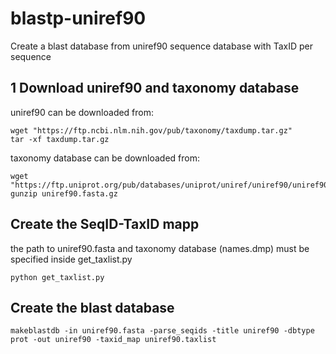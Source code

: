 # blastp-uniref90
Create a blast database from uniref90 sequence database with TaxID per sequence

## 1 Download uniref90 and taxonomy database
uniref90 can be downloaded from:
```console
wget "https://ftp.ncbi.nlm.nih.gov/pub/taxonomy/taxdump.tar.gz"
tar -xf taxdump.tar.gz  
```
taxonomy database can be downloaded from: 
```console
wget "https://ftp.uniprot.org/pub/databases/uniprot/uniref/uniref90/uniref90.fasta.gz"
gunzip uniref90.fasta.gz
```

## Create the SeqID-TaxID mapp
the path to uniref90.fasta and taxonomy database (names.dmp) must be specified inside get_taxlist.py
```console
python get_taxlist.py
```

## Create the blast database
```console
makeblastdb -in uniref90.fasta -parse_seqids -title uniref90 -dbtype prot -out uniref90 -taxid_map uniref90.taxlist
```
